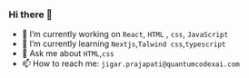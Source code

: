 ### Hi there 👋

- 🔭 I’m currently working on `React`, `HTML` , `css`, `JavaScript`
- 🌱 I’m currently learning `Nextjs`,`Talwind css`,`typescript`
- 💬 Ask me about `HTML`,`css`
- 📫 How to reach me: `jigar.prajapati@quantumcodexai.com`

